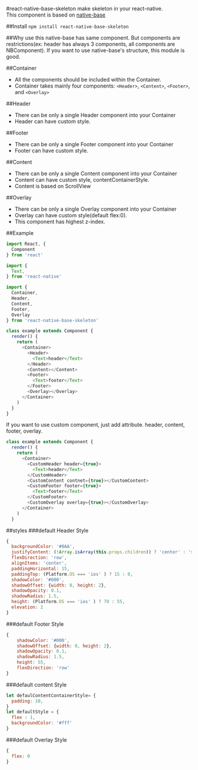 #react-native-base-skeleton
make skeleton in your react-native.<br/>
This component is based on [native-base](https://github.com/GeekyAnts/NativeBase)

##Install
`npm install react-native-base-skeleton`

##Why use this
native-base has same component. But components are restrictions(ex: header has always 3 components, all components are NBComponent). If you want to use native-base's structure, this module is good.

##Container
  * All the components should be included within the Container.
  * Container takes mainly four components: `<Header>`, `<Content>`, `<Footer>`, and `<Overlay>`

##Header
  * There can be only a single Header component into your Container
  * Header can have custom style.

##Footer
  * There can be only a single Footer component into your Container
  * Footer can have custom style.

##Content
  * There can be only a single Content component into your Container
  * Content can have custom style, contentContainerStyle.
  * Content is based on ScrollView

##Overlay
  * There can be only a single Overlay component into your Container
  * Overlay can have custom style(default flex:0).
  * This component has highest z-index.

##Example
```js
import React, {
  Component
} from 'react'

import {
  Text,
} from 'react-native'

import {
  Container,
  Header,
  Content,
  Footer,
  Overlay
} from 'react-native-base-skeleton'

class example extends Component {
  render() {
    return (
      <Container>
        <Header>
          <Text>header</Text>
        </Header>
        <Content></Content>
        <Footer>
          <Text>footer</Text>
        </Footer>
        <Overlay></Overlay>
      </Container>
    )
  }
}
```
If you want to use custom component, just add attribute. header, content, footer, overlay.

```js
class example extends Component {
  render() {
    return (
      <Container>
        <CustomHeader header={true}>
          <Text>header</Text>
        </CustomHeader>
        <CustomContent contnet={true}></CustomContent>
        <CustomFooter footer={true}>
          <Text>footer</Text>
        </CustomFooter>
        <CustomOverlay overlay={true}></CustomOverlay>
      </Container>
    )
  }
```

##styles
###default Header Style
```js
{
  backgroundColor: '#0AA',
  justifyContent: (!Array.isArray(this.props.children)) ? 'center' : 'space-between',
  flexDirection: 'row',
  alignItems: 'center',
  paddingHorizontal: 15,
  paddingTop: (Platform.OS === 'ios' ) ? 15 : 0,
  shadowColor: '#000',
  shadowOffset: {width: 0, height: 2},
  shadowOpacity: 0.1,
  shadowRadius: 1.5,
  height: (Platform.OS === 'ios' ) ? 70 : 55,
  elevation: 2
}
```
###default Footer Style
```js
{
    shadowColor: '#000',
    shadowOffset: {width: 0, height: 2},
    shadowOpacity: 0.1,
    shadowRadius: 1.5,
    height: 55,
    flexDirection: 'row'
}
```

###default content Style
```js
let defaulContentContainerStyle= {
  padding: 10,
}
let defaultStyle = {
  flex : 1,
  backgroundColor: '#fff'
}
```

###default Overlay Style
```js
{
  flex: 0
}
```
